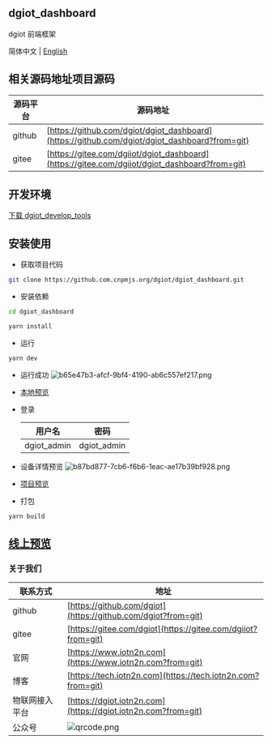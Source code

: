 ## dgiot_dashboard

dgiot 前端框架

简体中文 | [English](./README.md)


## 相关源码地址项目源码

| 源码平台 | 源码地址                                                                                      |
| -------- | --------------------------------------------------------------------------------------------- |
| github   | [https://github.com/dgiot/dgiot_dashboard](https://github.com/dgiot/dgiot_dashboard?from=git) |
| gitee    | [https://gitee.com/dgiiot/dgiot_dashboard](https://gitee.com/dgiiot/dgiot_dashboard?from=git) |

## 开发环境
[下载 dgiot_develop_tools](http://dgiot-1253666439.cos.ap-shanghai-fsi.myqcloud.com/dgiot/deploy/dgiot_develop_tools.zip)

## 安装使用

- 获取项目代码

```bash
git clone https://github.com.cnpmjs.org/dgiot/dgiot_dashboard.git
```

- 安装依赖

```bash
cd dgiot_dashboard

yarn install
```

- 运行

```bash
yarn dev
```
- 运行成功
 ![b65e47b3-afcf-9bf4-4190-ab6c557ef217.png](https://dgiot-1253666439.cos.ap-shanghai-fsi.myqcloud.com/shuwa_tech/zh/frontend/web/b65e47b3-afcf-9bf4-4190-ab6c557ef217.png)

- [本地预览](http://localhost/)  
  
- 登录
  
  | 用户名       | 密码                                                                                      |
  | -------------- | ----------------------------------------------------------------------------------------- |
  | dgiot_admin         | dgiot_admin                             |
  
- 设备详情预览
  ![b87bd877-7cb6-f6b6-1eac-ae17b39bf928.png](https://dgiot-1253666439.cos.ap-shanghai-fsi.myqcloud.com/shuwa_tech/zh/frontend/web/b87bd877-7cb6-f6b6-1eac-ae17b39bf928.png)
- [项目预览](https://tech.iotn2n.com/zh/frontend/web/#%E9%A1%B9%E7%9B%AE%E9%A2%84%E8%A7%88)
- 打包

```bash
yarn build
```

## [线上预览](https://iotn2n.vercel.app/?ftom=git)


### 关于我们

| 联系方式       | 地址                                                                                      |
| -------------- | ----------------------------------------------------------------------------------------- |
| github         | [https://github.com/dgiot](https://github.com/dgiot?from=git)                             |
| gitee          | [https://gitee.com/dgiot](https://gitee.com/dgiiot?from=git)                              |
| 官网           | [https://www.iotn2n.com](https://www.iotn2n.com?from=git)                                 |
| 博客           | [https://tech.iotn2n.com](https://tech.iotn2n.com?from=git)                               |
| 物联网接入平台 | [https://dgiot.iotn2n.com](https://dgiot.iotn2n.com?from=git)                             |
| 公众号         | ![qrcode.png](http://dgiot-1253666439.cos.ap-shanghai-fsi.myqcloud.com/wechat/qrcode.png) |
